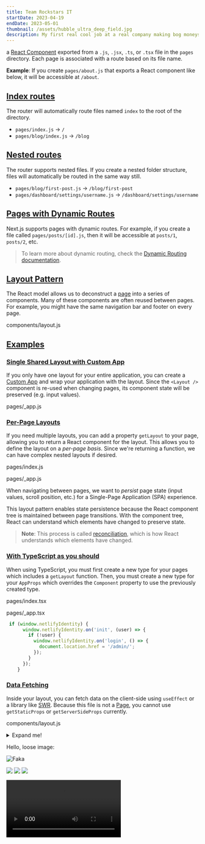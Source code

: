 ```yaml
---
title: Team Rockstars IT
startDate: 2023-04-19
endDate: 2023-05-01
thumbnail: /assets/hubble_ultra_deep_field.jpg
description: My first real cool job at a real company making bog moneys adrerie.
---
```

a [React Component](https://react.dev/learn/your-first-component) exported from a `.js`, `.jsx`, `.ts`, or `.tsx` file in the `pages` directory. Each page is associated with a route based on its file name.

**Example**: If you create `pages/about.js` that exports a React component like below, it will be accessible at `/about`.

## [Index routes](https://nextjs.org/docs/pages/building-your-application/routing/pages-and-layouts#index-routes)

The router will automatically route files named `index` to the root of the directory.

* `pages/index.js` → `/`
* `pages/blog/index.js` → `/blog`

## [Nested routes](https://nextjs.org/docs/pages/building-your-application/routing/pages-and-layouts#nested-routes)

The router supports nested files. If you create a nested folder structure, files will automatically be routed in the same way still.

* `pages/blog/first-post.js` → `/blog/first-post`
* `pages/dashboard/settings/username.js` → `/dashboard/settings/username`

## [Pages with Dynamic Routes](https://nextjs.org/docs/pages/building-your-application/routing/pages-and-layouts#pages-with-dynamic-routes)

Next.js supports pages with dynamic routes. For example, if you create a file called `pages/posts/[id].js`, then it will be accessible at `posts/1`, `posts/2`, etc.

> To learn more about dynamic routing, check the [Dynamic Routing documentation](https://nextjs.org/docs/pages/building-your-application/routing/dynamic-routes).

## [Layout Pattern](https://nextjs.org/docs/pages/building-your-application/routing/pages-and-layouts#layout-pattern)

The React model allows us to deconstruct a [page](https://nextjs.org/docs/pages/building-your-application/routing/pages-and-layouts) into a series of components. Many of these components are often reused between pages. For example, you might have the same navigation bar and footer on every page.

components/layout.js

## [Examples](https://nextjs.org/docs/pages/building-your-application/routing/pages-and-layouts#examples)

### [Single Shared Layout with Custom App](https://nextjs.org/docs/pages/building-your-application/routing/pages-and-layouts#single-shared-layout-with-custom-app)

If you only have one layout for your entire application, you can create a [Custom App](https://nextjs.org/docs/pages/building-your-application/routing/custom-app) and wrap your application with the layout. Since the `<Layout />` component is re-used when changing pages, its component state will be preserved (e.g. input values).

pages/_app.js

### [Per-Page Layouts](https://nextjs.org/docs/pages/building-your-application/routing/pages-and-layouts#per-page-layouts)

If you need multiple layouts, you can add a property `getLayout` to your page, allowing you to return a React component for the layout. This allows you to define the layout on a *per-page basis*. Since we're returning a function, we can have complex nested layouts if desired.

pages/index.js

pages/_app.js

When navigating between pages, we want to *persist* page state (input values, scroll position, etc.) for a Single-Page Application (SPA) experience.

This layout pattern enables state persistence because the React component tree is maintained between page transitions. With the component tree, React can understand which elements have changed to preserve state.

> **Note**: This process is called [reconciliation](https://react.dev/learn/preserving-and-resetting-state), which is how React understands which elements have changed.

### [With TypeScript as you should](https://nextjs.org/docs/pages/building-your-application/routing/pages-and-layouts#with-typescript)

When using TypeScript, you must first create a new type for your pages which includes a `getLayout` function. Then, you must create a new type for your `AppProps` which overrides the `Component` property to use the previously created type.

pages/index.tsx

pages/_app.tsx

```javascript
 if (window.netlifyIdentity) {
      window.netlifyIdentity.on('init', (user) => {
        if (!user) {
          window.netlifyIdentity.on('login', () => {
            document.location.href = '/admin/';
          });
        }
      });
    }
```

### [Data Fetching](https://nextjs.org/docs/pages/building-your-application/routing/pages-and-layouts#data-fetching)

Inside your layout, you can fetch data on the client-side using `useEffect` or a library like [SWR](https://swr.vercel.app/). Because this file is not a [Page](https://nextjs.org/docs/pages/building-your-application/routing/pages-and-layouts), you cannot use `getStaticProps` or `getServerSideProps` currently.

components/layout.js

<details>
<summary>Expand me!</summary>
<div>

# Hello!

```javascript
 if (window.netlifyIdentity) {
      window.netlifyIdentity.on('init', (user) => {
        if (!user) {
          window.netlifyIdentity.on('login', () => {
            document.location.href = '/admin/';
          });
        }
      });
    }
```








</div>
</details>

Hello, loose image:

![Faka](/assets/schermafbeelding-2023-05-15-165328.png "Title")

<div class="images-grid">
<img src="/assets/schermafbeelding-2023-05-09-130751.png" />
<img src="/assets/hubble_ultra_deep_field.jpg" />
<img src="/assets/schermafbeelding-2023-05-09-144144.png" />
</div>

<video playsinline controls src="https://commondatastorage.googleapis.com/gtv-videos-bucket/sample/BigBuckBunny.mp4"></video>
